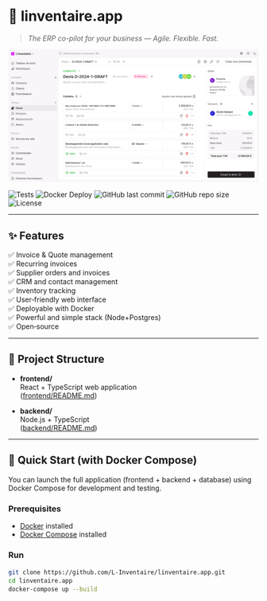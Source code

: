 # 📒 linventaire.app

> *The ERP co-pilot for your business — Agile. Flexible. Fast.*

![linventaire.app screenshot](./screenshot.png)

![Tests](https://img.shields.io/github/actions/workflow/status/L-Inventaire/linventaire.app/deploy-docker.yml?branch=main)
![Docker Deploy](https://img.shields.io/github/actions/workflow/status/L-Inventaire/linventaire.app/deploy-docker.yml?branch=main)
![GitHub last commit](https://img.shields.io/github/last-commit/L-Inventaire/linventaire.app)
![GitHub repo size](https://img.shields.io/github/repo-size/L-Inventaire/linventaire.app)
![License](https://img.shields.io/github/license/L-Inventaire/linventaire.app)

---

## ✨ Features

✅ Invoice & Quote management  
✅ Recurring invoices  
✅ Supplier orders and invoices  
✅ CRM and contact management  
✅ Inventory tracking  
✅ User‑friendly web interface  
✅ Deployable with Docker  
✅ Powerful and simple stack (Node+Postgres)  
✅ Open‑source  

---

## 🧰 Project Structure

- **frontend/**  
  React + TypeScript web application  
  ([frontend/README.md](frontend/README.md))

- **backend/**  
  Node.js + TypeScript  
  ([backend/README.md](backend/README.md))

---

## 🚀 Quick Start (with Docker Compose)

You can launch the full application (frontend + backend + database) using Docker Compose for development and testing.

### Prerequisites

- [Docker](https://www.docker.com/get-started) installed
- [Docker Compose](https://docs.docker.com/compose/) installed

### Run

```bash
git clone https://github.com/L-Inventaire/linventaire.app.git
cd linventaire.app
docker-compose up --build
```